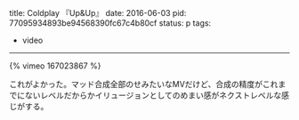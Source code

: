 title: Coldplay 『Up&Up』
date: 2016-06-03
pid: 77095934893be94568390fc67c4b80cf
status: p
tags:
- video
---

{% vimeo 167023867 %}

これがよかった。マッド合成全部のせみたいなMVだけど、合成の精度がこれまでにないレベルだからかイリュージョンとしてのめまい感がネクストレベルな感じがする。